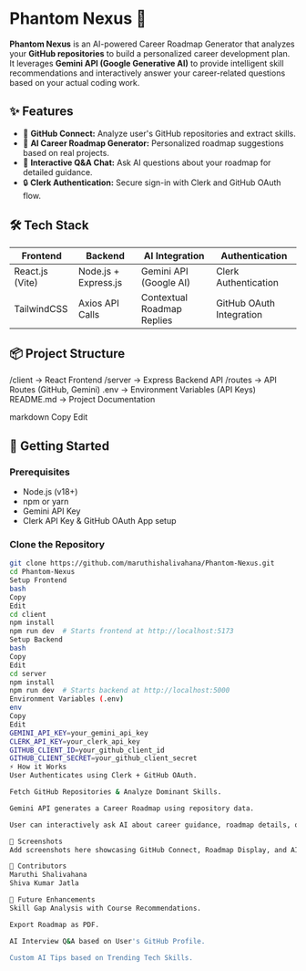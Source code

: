 # Phantom Nexus 🚀

**Phantom Nexus** is an AI-powered Career Roadmap Generator that analyzes your **GitHub repositories** to build a personalized career development plan. It leverages **Gemini API (Google Generative AI)** to provide intelligent skill recommendations and interactively answer your career-related questions based on your actual coding work.

## ✨ Features
- 🔗 **GitHub Connect:** Analyze user's GitHub repositories and extract skills.
- 🧠 **AI Career Roadmap Generator:** Personalized roadmap suggestions based on real projects.
- 💬 **Interactive Q&A Chat:** Ask AI questions about your roadmap for detailed guidance.
- 🔒 **Clerk Authentication:** Secure sign-in with Clerk and GitHub OAuth flow.

## 🛠 Tech Stack
| Frontend             | Backend              | AI Integration             | Authentication           |
|----------------------|---------------------|----------------------------|--------------------------|
| React.js (Vite)       | Node.js + Express.js| Gemini API (Google AI)      | Clerk Authentication     |
| TailwindCSS           | Axios API Calls     | Contextual Roadmap Replies  | GitHub OAuth Integration |

## 📦 Project Structure
/client → React Frontend
/server → Express Backend API
/routes → API Routes (GitHub, Gemini)
.env → Environment Variables (API Keys)
README.md → Project Documentation

markdown
Copy
Edit

## 🚀 Getting Started

### Prerequisites
- Node.js (v18+)
- npm or yarn
- Gemini API Key
- Clerk API Key & GitHub OAuth App setup

### Clone the Repository
```bash
git clone https://github.com/maruthishalivahana/Phantom-Nexus.git
cd Phantom-Nexus
Setup Frontend
bash
Copy
Edit
cd client
npm install
npm run dev  # Starts frontend at http://localhost:5173
Setup Backend
bash
Copy
Edit
cd server
npm install
npm run dev  # Starts backend at http://localhost:5000
Environment Variables (.env)
env
Copy
Edit
GEMINI_API_KEY=your_gemini_api_key
CLERK_API_KEY=your_clerk_api_key
GITHUB_CLIENT_ID=your_github_client_id
GITHUB_CLIENT_SECRET=your_github_client_secret
⚡ How it Works
User Authenticates using Clerk + GitHub OAuth.

Fetch GitHub Repositories & Analyze Dominant Skills.

Gemini API generates a Career Roadmap using repository data.

User can interactively ask AI about career guidance, roadmap details, or suggestions.

📸 Screenshots
Add screenshots here showcasing GitHub Connect, Roadmap Display, and AI Chat Interface.

🤝 Contributors
Maruthi Shalivahana
Shiva Kumar Jatla

🌟 Future Enhancements
Skill Gap Analysis with Course Recommendations.

Export Roadmap as PDF.

AI Interview Q&A based on User's GitHub Profile.

Custom AI Tips based on Trending Tech Skills.
